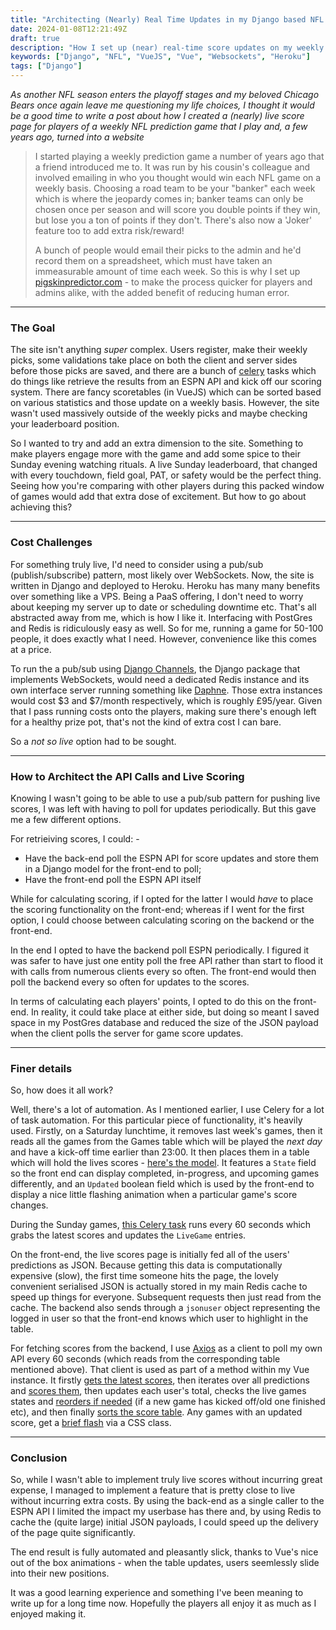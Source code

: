 ```yaml
---
title: "Architecting (Nearly) Real Time Updates in my Django based NFL Prediction Game"
date: 2024-01-08T12:21:49Z
draft: true
description: "How I set up (near) real-time score updates on my weekly NFL prediction game"
keywords: ["Django", "NFL", "VueJS", "Vue", "Websockets", "Heroku"]
tags: ["Django"]
---
```


 _As another NFL season enters the playoff stages and my beloved Chicago Bears once again leave me questioning my life choices, I thought it would be a good time to write a post about how I created a (nearly) live score page for players of a weekly NFL prediction game that I play and, a few years ago, turned into a website_

> I started playing a weekly prediction game a number of years ago that a friend introduced me to.  It was run by his cousin's colleague and involved emailing in who you thought would win each NFL game on a weekly basis.  Choosing a road team to be your "banker" each week which is where the jeopardy comes in; banker teams can only be chosen once per season and will score you double points if they win, but lose you a ton of points if they don't.  There's also now a 'Joker' feature too to add extra risk/reward!
>
> A bunch of people would email their picks to the admin and he'd record them on a spreadsheet, which must have taken an immeasurable amount of time each week.  So this is why I set up [pigskinpredictor.com](https://pigskinpredictor.com) - to make the process quicker for players and admins alike, with the added benefit of reducing human error.

---
### The Goal

The site isn't anything _super_ complex.  Users register, make their weekly picks, some validations take place on both the client and server sides before those picks are saved, and there are a bunch of [celery](https://docs.celeryq.dev/en/stable/getting-started/introduction.html) tasks which do things like retrieve the results from an ESPN API and kick off our scoring system.  There are fancy scoretables (in VueJS) which can be sorted based on various statistics and those update on a weekly basis.  However, the site wasn't used massively outside of the weekly picks and maybe checking your leaderboard position.

So I wanted to try and add an extra dimension to the site.  Something to make players engage more with the game and add some spice to their Sunday evening watching rituals.  A live Sunday leaderboard, that changed with every touchdown, field goal, PAT, or safety would be the perfect thing.  Seeing how you're comparing with other players during this packed window of games would add that extra dose of excitement.  But how to go about achieving this?

---
### Cost Challenges

For something truly live, I'd need to consider using a pub/sub (publish/subscribe) pattern, most likely over WebSockets.  Now, the site is written in Django and deployed to Heroku.  Heroku has many many benefits over something like a VPS.  Being a PaaS offering, I don't need to worry about keeping my server up to date or scheduling downtime etc.  That's all abstracted away from me, which is how I like it.  Interfacing with PostGres and Redis is ridiculously easy as well.  So for me, running a game for 50-100 people, it does exactly what I need.  However, convenience like this comes at a price.

To run the a pub/sub using [Django Channels](https://channels.readthedocs.io/en/latest/), the Django package that implements WebSockets, would need a dedicated Redis instance and its own interface server running something like [Daphne](https://pypi.org/project/daphne/).  Those extra instances would cost $3 and $7/month respectively, which is roughly £95/year.  Given that I pass running costs onto the players, making sure there's enough left for a healthy prize pot, that's not the kind of extra cost I can bare.

So a _not so live_ option had to be sought.

---
### How to Architect the API Calls and Live Scoring

Knowing I wasn't going to be able to use a pub/sub pattern for pushing live scores, I was left with having to poll for updates periodically.  But this gave me a few different options.

For retrieiving scores, I could: -

- Have the back-end poll the ESPN API for score updates and store them in a Django model for the front-end to poll;
- Have the front-end poll the ESPN API itself

While for calculating scoring, if I opted for the latter I would _have_ to place the scoring functionality on the front-end; whereas if I went for the first option, I could choose between calculating scoring on the backend or the front-end.

In the end I opted to have the backend poll ESPN periodically.  I figured it was safer to have just one entity poll the free API rather than start to flood it with calls from numerous clients every so often.  The front-end would then poll the backend every so often for updates to the scores.

In terms of calculating each players' points, I opted to do this on the front-end.  In reality, it could take place at either side, but doing so meant I saved space in my PostGres database and reduced the size of the JSON payload when the client polls the server for game score updates.

---
### Finer details

So, how does it all work?

Well, there's a lot of automation.  As I mentioned earlier, I use Celery for a lot of task automation.  For this particular piece of functionality, it's heavily used.  Firstly, on a Saturday lunchtime, it removes last week's games, then it reads all the games from the Games table which will be played the _next day_ and have a kick-off time earlier than 23:00.  It then places them in a table which will hold the lives scores - [here\'s the model](https://github.com/thefisk/pigskinpredictor/blob/467f91a6c6b075149c569b2b80adfe418e575960/predictor/models.py#L294).  It features a `State` field so the front end can display completed, in-progress, and upcoming games differently, and an `Updated` boolean field which is used by the front-end to display a nice little flashing animation when a particular game's score changes.

During the Sunday games, [this Celery task](https://github.com/thefisk/pigskinpredictor/blob/467f91a6c6b075149c569b2b80adfe418e575960/predictor/tasks.py#L239) runs every 60 seconds which grabs the latest scores and updates the `LiveGame` entries.

On the front-end, the live scores page is initially fed all of the users' predictions as JSON.  Because getting this data is computationally expensive (slow), the first time someone hits the page, the lovely convenient serialised JSON is actually stored in my main Redis cache to speed up things for everyone.  Subsequent requests then just read from the cache.  The backend also sends through a `jsonuser` object representing the logged in user so that the front-end knows which user to highlight in the table.

For fetching scores from the backend, I use [Axios](https://www.npmjs.com/package/axios) as a client to poll my own API every 60 seconds (which reads from the corresponding table mentioned above).  That client is used as part of a method within my Vue instance.  It firstly [gets the latest scores](https://github.com/thefisk/pigskinpredictor/blob/467f91a6c6b075149c569b2b80adfe418e575960/predictor/templates/predictor/live-scores.html#L209), then iterates over all predictions and [scores them](https://github.com/thefisk/pigskinpredictor/blob/467f91a6c6b075149c569b2b80adfe418e575960/predictor/templates/predictor/live-scores.html#L138C7-L138C7), then updates each user's total, checks the live games states and [reorders if needed](https://github.com/thefisk/pigskinpredictor/blob/467f91a6c6b075149c569b2b80adfe418e575960/predictor/templates/predictor/live-scores.html#L196) (if a new game has kicked off/old one finished etc), and then finally [sorts the score table](https://github.com/thefisk/pigskinpredictor/blob/467f91a6c6b075149c569b2b80adfe418e575960/predictor/templates/predictor/live-scores.html#L200).  Any games with an updated score, get a [brief flash](https://github.com/thefisk/pigskinpredictor/blob/467f91a6c6b075149c569b2b80adfe418e575960/predictor/templates/predictor/live-scores.html#L75) via a CSS class.

---
### Conclusion

So, while I wasn't able to implement truly live scores without incurring great expense, I managed to implement a feature that is pretty close to live without incurring extra costs.  By using the back-end as a single caller to the ESPN API I limited the impact my userbase has there and, by using Redis to cache the (quite large) initial JSON payloads, I could speed up the delivery of the page quite significantly.

The end result is fully automated and pleasantly slick, thanks to Vue's nice out of the box animations - when the table updates, users seemlessly slide into their new positions.

It was a good learning experience and something I've been meaning to write up for a long time now.  Hopefully the players all enjoy it as much as I enjoyed making it.